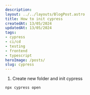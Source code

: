 ```yaml
---
description:
layout: ../../layouts/BlogPost.astro
title: How to init cypress
createdAt: 13/05/2024
updatedAt: 13/05/2024
tags:
- cypress
- ci/cd
- testing
- frontend
- typescript
heroImage: /posts/
slug: cypress
---
```


1. Create new folder and init cypress

```bash
npx cypress open
```
